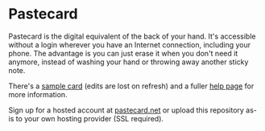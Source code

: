 # Pastecard

Pastecard is the digital equivalent of the back of your hand. It's accessible without a login wherever you have an Internet connection, including your phone. The advantage is you can just erase it when you don't need it anymore, instead of washing your hand or throwing away another sticky note.

There's a [sample card](https://pastecard.net/demo/) (edits are lost on refresh) and a fuller [help page](https://pastecard.net/help/) for more information.

Sign up for a hosted account at [pastecard.net](https://pastecard.net) or upload this repository as-is to your own hosting provider (SSL required).